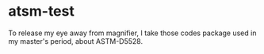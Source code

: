 # atsm-test
 To release my eye away from magnifier, I take those codes package used in my master's period, about ASTM-D5528.
